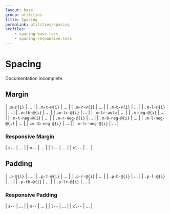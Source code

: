 ```yaml
---
layout: base
group: utilities
title: Spacing
permalink: utilities/spacing
srcfiles:
    - spacing-base.less
    - spacing-responsive.less
---
```


# Spacing

<p class="hint hint--negative">Documentation incomplete.</p>

## Margin

| `.m-@{i}`        | … |
| `.m-t-@{i}`      | … |
| `.m-r-@{i}`      | … |
| `.m-b-@{i}`      | … |
| `.m-l-@{i}`      | … |
| `.m-tb-@{i}`     | … |
| `.m-lr-@{i}`     | … |
| `.m-lr-auto`     | … |
| `.m-neg-@{i}`    | … |
| `.m-t-neg-@{i}`  | … |
| `.m-r-neg-@{i}`  | … |
| `.m-b-neg-@{i}`  | … |
| `.m-l-neg-@{i}`  | … |
| `.m-tb-neg-@{i}` | … |
| `.m-lr-neg-@{i}` | … |

### Responsive Margin

| `s--`  | … |
| `m--`  | … |
| `l--`  | … |
| `xl--` | … |

## Padding

| `.p-@{i}`    | … |
| `.p-t-@{i}`  | … |
| `.p-r-@{i}`  | … |
| `.p-b-@{i}`  | … |
| `.p-l-@{i}`  | … |
| `.p-tb-@{i}` | … |
| `.p-lr-@{i}` | … |

### Responsive Padding

| `s--`  | … |
| `m--`  | … |
| `l--`  | … |
| `xl--` | … |
